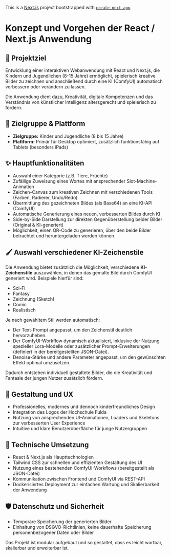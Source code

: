This is a [Next.js](https://nextjs.org) project bootstrapped with [`create-next-app`](https://nextjs.org/docs/app/api-reference/cli/create-next-app).

# Konzept und Vorgehen der React / Next.js Anwendung

## 📌 Projektziel

Entwicklung einer interaktiven Webanwendung mit React und Next.js, die Kindern und Jugendlichen (8-15 Jahre) ermöglicht, spielerisch kreative Bilder zu zeichnen und anschließend durch eine KI (ComfyUI) automatisch verbessern oder verändern zu lassen.

Die Anwendung dient dazu, Kreativität, digitale Kompetenzen und das Verständnis von künstlicher Intelligenz altersgerecht und spielerisch zu fördern.

## 🎯 Zielgruppe & Plattform

- **Zielgruppe:** Kinder und Jugendliche (8 bis 15 Jahre)
- **Plattform:** Primär für Desktop optimiert, zusätzlich funktionsfähig auf Tablets (besonders iPads)

## ✨ Hauptfunktionalitäten

- Auswahl einer Kategorie (z.B. Tiere, Früchte)
- Zufällige Zuweisung eines Wortes mit ansprechender Slot-Machine-Animation
- Zeichen-Canvas zum kreativen Zeichnen mit verschiedenen Tools (Farben, Radierer, Undo/Redo)
- Übermittlung des gezeichneten Bildes (als Base64) an eine KI-API (ComfyUI)
- Automatische Generierung eines neuen, verbesserten Bildes durch KI
- Side-by-Side Darstellung zur direkten Gegenüberstellung beider Bilder (Original & KI-generiert)
- Möglichkeit, einen QR-Code zu generieren, über den beide Bilder betrachtet und heruntergeladen werden können

## 🖌️ Auswahl verschiedener KI-Zeichenstile

Die Anwendung bietet zusätzlich die Möglichkeit, verschiedene **KI-Zeichenstile** auszuwählen, in denen das gemalte Bild durch ComfyUI generiert wird. Beispiele hierfür sind:

- Sci-Fi
- Fantasy
- Zeichnung (Sketch)
- Comic
- Realistisch

Je nach gewähltem Stil werden automatisch:

- Der Text-Prompt angepasst, um den Zeichenstil deutlich hervorzuheben.
- Der ComfyUI-Workflow dynamisch aktualisiert, inklusive der Nutzung spezieller Lora-Modelle oder zusätzlicher Prompt-Erweiterungen (definiert in der bereitgestellten JSON-Datei).
- Denoise-Stärke und andere Parameter angepasst, um den gewünschten Effekt optimal umzusetzen.

Dadurch entstehen individuell gestaltete Bilder, die die Kreativität und Fantasie der jungen Nutzer zusätzlich fördern.

## 🎨 Gestaltung und UX

- Professionelles, modernes und dennoch kinderfreundliches Design
- Integration des Logos der Hochschule Fulda
- Nutzung von ansprechenden UI-Animationen, Loaders und Skeletons zur verbesserten User Experience
- Intuitive und klare Benutzeroberfläche für junge Nutzergruppen

## 🔧 Technische Umsetzung

- React & Next.js als Haupttechnologien
- Tailwind CSS zur schnellen und effizienten Gestaltung des UI
- Nutzung eines bestehenden ComfyUI-Workflows (bereitgestellt als JSON-Datei)
- Kommunikation zwischen Frontend und ComfyUI via REST-API
- Dockerisiertes Deployment zur einfachen Wartung und Skalierbarkeit der Anwendung

## 🛡️ Datenschutz und Sicherheit

- Temporäre Speicherung der generierten Bilder
- Einhaltung von DSGVO-Richtlinien, keine dauerhafte Speicherung personenbezogener Daten oder Bilder

Das Projekt ist modular aufgebaut und so gestaltet, dass es leicht wartbar, skalierbar und erweiterbar ist.

